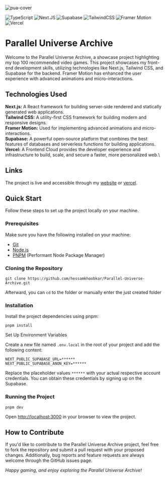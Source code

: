 ![pua-cover](https://github.com/hessamkhoobkar/Parallel-Universe-Archive/assets/41147418/06aee2a5-00ce-4166-a360-21b0e6f5bc89)

![TypeScript](https://img.shields.io/badge/TypeScript-3178C6.svg?style=for-the-badge&logo=TypeScript&logoColor=white)
![Next.JS](https://img.shields.io/badge/Next.js-000000.svg?style=for-the-badge&logo=nextdotjs&logoColor=white)
![Supabase](https://img.shields.io/badge/Supabase-3ECF8E?style=for-the-badge&logo=supabase&logoColor=white)
![TailwindCSS](https://img.shields.io/badge/tailwindcss-%2338B2AC.svg?style=for-the-badge&logo=tailwind-css&logoColor=white)
![Framer Motion](https://img.shields.io/badge/Framer-0055FF.svg?style=for-the-badge&logo=Framer&logoColor=white)
![Vercel](https://img.shields.io/badge/Vercel-000000.svg?style=for-the-badge&logo=Vercel&logoColor=white)

# Parallel Universe Archive

Welcome to the Parallel Universe Archive, a showcase project highlighting my top 100 recommended video games. This project showcases my front-end development skills, utilizing technologies like Next.js, Tailwind CSS, and Supabase for the backend. Framer Motion has enhanced the user experience with advanced animations and micro-interactions.

## Technologies Used

**Next.js:** A React framework for building server-side rendered and statically generated web applications.\
**Tailwind CSS:** A utility-first CSS framework for building modern and responsive designs.\
**Framer Motion:** Used for implementing advanced animations and micro-interactions.\
**Supabase:** A powerful open-source platform that combines the best features of databases and serverless functions for building applications.\
**Vercel:** A Frontend Cloud provides the developer experience and infrastructure to build, scale, and secure a faster, more personalized web.\

## Links

The project is live and accessible through my [website](https://khoobkar.com/) or [vercel](https://parallel-universe-archive.vercel.app/).

## Quick Start

Follow these steps to set up the project locally on your machine.

### Prerequisites

Make sure you have the following installed on your machine:

- [Git](https://git-scm.com/)
- [Node.js](https://nodejs.org/en)
- [PNPM](https://pnpm.io/) (Performant Node Package Manager)

### Cloning the Repository

```
git clone https://github.com/hessamkhoobkar/Parallel-Universe-Archive.git
```

Afterward, you can `cd` to the folder or manually enter the just created folder


### Installation

Install the project dependencies using pnpm:

```
pnpm install
```

Set Up Environment Variables

Create a new file named `.env.local` in the root of your project and add the following content:

```dotenv
NEXT_PUBLIC_SUPABASE_URL=******
NEXT_PUBLIC_SUPABASE_ANON_KEY=******
```

Replace the placeholder values `******` with your actual respective account credentials. You can obtain these credentials by signing up on the Supabase.

### Running the Project

```
pnpm dev
```

Open [http://localhost:3000](http://localhost:3000) in your browser to view the project.


## How to Contribute

If you'd like to contribute to the Parallel Universe Archive project, feel free to fork the repository and submit a pull request with your proposed changes. Additionally, bug reports and feature requests are always welcome through the GitHub issues page.

*Happy gaming, and enjoy exploring the Parallel Universe Archive!*
